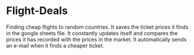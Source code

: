 # Flight-Deals
Finding cheap flights to random countries.
It saves the ticket prices it finds in the google sheets file. It constantly updates itself and compares the prices it has recorded with the prices in the market. It automatically sends an e-mail when it finds a cheaper ticket.
